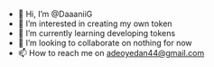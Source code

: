- 👋 Hi, I’m @DaaaniiG
- 👀 I’m interested in creating my own token
- 🌱 I’m currently learning developing tokens
- 💞️ I’m looking to collaborate on nothing for now
- 📫 How to reach me on adeoyedan44@gmail.com

<!---
DaaaniiG/DaaaniiG is a ✨ special ✨ repository because its `README.md` (this file) appears on your GitHub profile.
You can click the Preview link to take a look at your changes.
--->

